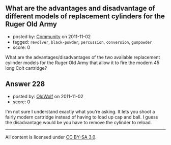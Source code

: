 ## What are the advantages and disadvantage of different models of replacement cylinders for the Ruger Old Army

- posted by: [Community](https://stackexchange.com/users/-1/-1-community) on 2011-11-02
- tagged: `revolver`, `black-powder`, `percussion`, `conversion`, `gunpowder`
- score: 0

What are the advantages/disadvantages of the two available replacement cylinder models for the Ruger Old Army that allow it to fire the modern 45 long Colt cartridge?


## Answer 228

- posted by: [OldWolf](https://stackexchange.com/users/-1/111-oldwolf) on 2011-11-02
- score: 0

I'm not sure I understand exactly what you're asking. It lets you shoot a fairly modern cartridge instead of having to load up cap and ball. I guess the disadvantage would be you have to remove the cylinder to reload.



---

All content is licensed under [CC BY-SA 3.0](https://creativecommons.org/licenses/by-sa/3.0/).
